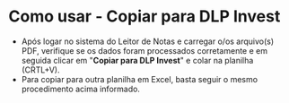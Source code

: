 # Como usar - Copiar para DLP Invest

- Após logar no sistema do Leitor de Notas e carregar o/os arquivo(s) PDF, verifique se os dados foram processados corretamente e em seguida clicar em "**Copiar para DLP Invest**" e colar na planilha (CRTL+V).
- Para copiar para outra planilha em Excel, basta seguir o mesmo procedimento acima informado.
